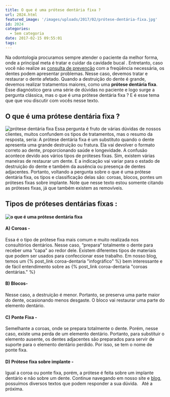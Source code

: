 ```yaml
---
title: O que é uma prótese dentária fixa ?
url: 2024.html
featured_image: '/images/uploads/2017/02/prótese-dentária-fixa.jpg'
id: 2024
categories:
  - Sem categoria
date: 2017-02-15 09:55:01
tags:
---
```


Na odontologia procuramos sempre atender o paciente da melhor forma, onde a principal meta é tratar e cuidar da cavidade bucal . Entretanto, caso você não realize as [consulta de prevenção](/tratamentos/prevencao-e-manutencao/) com a freqüência necessária, os dentes podem apresentar problemas. Nesse caso, devemos tratar e restaurar o dente afetado. Quando a destruição do dente é grande, devemos realizar tratamentos maiores, como uma **prótese dentária fixa**. Esse diagnóstico gera uma série de dúvidas no paciente e logo surge a pergunta clássica, mas o que é uma prótese dentária fixa ? E é esse tema que que vou discutir com vocês nesse texto.

**O que é uma prótese dentária fixa ?**
---------------------------------------

![prótese dentária fixa](/images/uploads/2017/02/prótese-dentária.jpg) Essa pergunta é fruto de várias dúvidas de nossos clientes, muitos confundem os tipos de tratamentos, mas o resumo da resposta, seria: A prótese dentária fixa é um substituto quando o dente apresenta uma grande destruição ou fratura. Ela vai devolver o formato correto ao dente, proporcionando saúde e longevidade. A confusão acontece devido aos vários tipos de próteses fixas. Sim, existem várias maneiras de restaurar um dente. E a indicação vai variar para o estado de destruição do dente e também da ausência ou presença de dentes adjacentes. Portanto, voltando a pergunta sobre o que é uma prótese dentária fixa, os tipos e classificação delas são: coroas, blocos, pontes um próteses fixas sobre implante. Note que nesse texto estou somente citando as próteses fixas, já que também existem as removíveis.

**Tipos de próteses dentárias fixas :**
---------------------------------------

#### ![o que é uma prótese dentária fixa](/images/uploads/2017/02/o-que-é-uma-prótese-dentária-fixa.jpg)

#### A) Coroas -

Essa é o tipo de prótese fixa mais comum e muito realizada nos consultórios dentários. Nesse caso, “prepara” totalmente o dente para receber uma “capa" ao redor dele. Existem diferentes tipos de materiais que podem ser usados para confeccionar esse trabalho. Em nosso blog, temos um {% post_link coroa-dentaria "infográfico" %} bem interessante e de fácil entendimento sobre as {% post_link coroa-dentaria "coroas dentárias." %}

#### B) Blocos-

Nesse caso, a destruição é menor. Portanto, se preserva uma parte maior do dente, ocasionando menos desgaste. O bloco vai restaurar uma parte do elemento dentário.

#### C) Ponte Fixa -

Semelhante a coroas, onde se prepara totalmente o dente. Porém, nesse caso, existe uma perda de um elemento dentário. Portanto, para substituir o elemento ausente, os dentes adjacentes são preparados para servir de suporte para o elemento dentário perdido. Por isso, se tem o nome de ponte fixa.

#### D) Prótese fixa sobre implante -

Igual a coroa ou ponte fixa, porém, a prótese é feita sobre um implante dentário e não sobre um dente. Continue navegando em nosso site e [blog](/blog/), possuímos diversos textos que podem responder a sua dúvida.   Até a próxima.